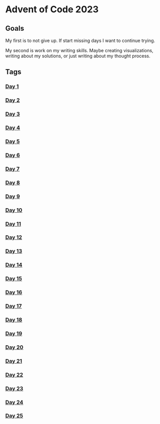# Advent of Code 2023

## Goals

My first is to not give up. If start missing days I want to continue trying.

My second is work on my writing skills. Maybe creating visualizations, writing about my solutions, or just writing about my thought process.

## Tags

### [Day 1](day1/README.md)

### [Day 2](day2/README.md)

### [Day 3](day3/README.md)

### [Day 4](day4/README.md)

### [Day 5](day5/README.md)

### [Day 6](day6/README.md)

### [Day 7](day7/README.md)

### [Day 8](day8/README.md)

### [Day 9](day9/README.md)

### [Day 10](day10/README.md)

### [Day 11](day11/README.md)

### [Day 12](day12/README.md)

### [Day 13](day13/README.md)

### [Day 14](day14/README.md)

### [Day 15](day15/README.md)

### [Day 16](day16/README.md)

### [Day 17](day17/README.md)

### [Day 18](day18/README.md)

### [Day 19](day19/README.md)

### [Day 20](day20/README.md)

### [Day 21](day21/README.md)

### [Day 22](day22/README.md)

### [Day 23](day23/README.md)

### [Day 24](day24/README.md)

### [Day 25](day25/README.md)

